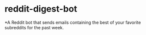 # reddit-digest-bot

*A Reddit bot that sends emails containing the best of your favorite subreddits for the past week.
